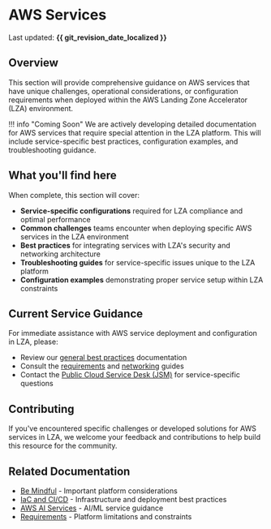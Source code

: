 # AWS Services

Last updated: **{{ git_revision_date_localized }}**

## Overview

This section will provide comprehensive guidance on AWS services that have unique challenges, operational considerations, or configuration requirements when deployed within the AWS Landing Zone Accelerator (LZA) environment.

!!! info "Coming Soon"
    We are actively developing detailed documentation for AWS services that require special attention in the LZA platform. This will include service-specific best practices, configuration examples, and troubleshooting guidance.

## What you'll find here

When complete, this section will cover:

- **Service-specific configurations** required for LZA compliance and optimal performance
- **Common challenges** teams encounter when deploying specific AWS services in the LZA environment
- **Best practices** for integrating services with LZA's security and networking architecture
- **Troubleshooting guides** for service-specific issues unique to the LZA platform
- **Configuration examples** demonstrating proper service setup within LZA constraints

## Current Service Guidance

For immediate assistance with AWS service deployment and configuration in LZA, please:

- Review our [general best practices](be-mindful.md) documentation
- Consult the [requirements](../design-build-deploy/requirements.md) and [networking](../design-build-deploy/networking.md) guides
- Contact the [Public Cloud Service Desk (JSM)](https://citz-do.atlassian.net/servicedesk/customer/portal/3) for service-specific questions

## Contributing

If you've encountered specific challenges or developed solutions for AWS services in LZA, we welcome your feedback and contributions to help build this resource for the community.

## Related Documentation

- [Be Mindful](be-mindful.md) - Important platform considerations
- [IaC and CI/CD](iac-and-ci-cd.md) - Infrastructure and deployment best practices
- [AWS AI Services](aws-ai.md) - AI/ML service guidance
- [Requirements](../design-build-deploy/requirements.md) - Platform limitations and constraints
